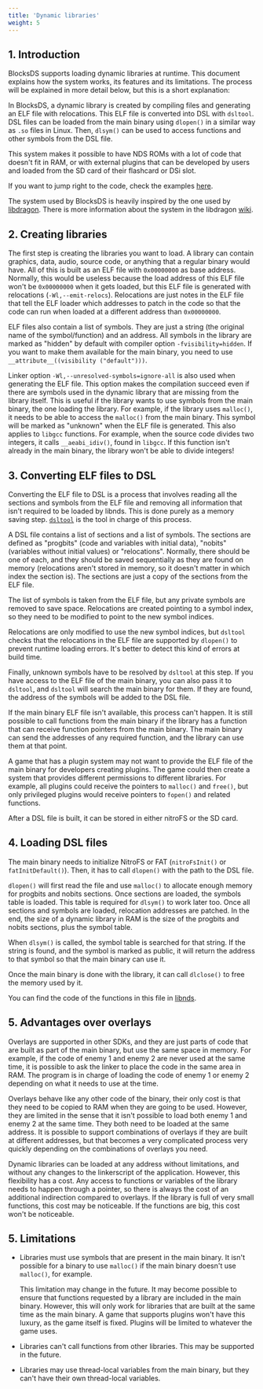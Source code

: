 ```yaml
---
title: 'Dynamic libraries'
weight: 5
---
```


## 1. Introduction

BlocksDS supports loading dynamic libraries at runtime. This document explains
how the system works, its features and its limitations. The process will be
explained in more detail below, but this is a short explanation:

In BlocksDS, a dynamic library is created by compiling files and generating an
ELF file with relocations. This ELF file is converted into DSL with `dsltool`.
DSL files can be loaded from the main binary using `dlopen()` in a similar way
as `.so` files in Linux. Then, `dlsym()` can be used to access functions and
other symbols from the DSL file.

This system makes it possible to have NDS ROMs with a lot of code that doesn't
fit in RAM, or with external plugins that can be developed by users and loaded
from the SD card of their flashcard or DSi slot.

If you want to jump right to the code, check the examples
[here](https://github.com/blocksds/sdk/tree/master/examples/dynamic_libs).

The system used by BlocksDS is heavily inspired by the one used by
[libdragon](https://github.com/DragonMinded/libdragon/). There is more
information about the system in the libdragon
[wiki](https://github.com/DragonMinded/libdragon/wiki/DSO-(dynamic-libraries)).

## 2. Creating libraries

The first step is creating the libraries you want to load. A library can contain
graphics, data, audio, source code, or anything that a regular binary would
have. All of this is built as an ELF file with `0x00000000` as base address.
Normally, this would be useless because the load address of this ELF file won't
be `0x00000000` when it gets loaded, but this ELF file is generated with
relocations (`-Wl,--emit-relocs`). Relocations are just notes in the ELF file
that tell the ELF loader which addresses to patch in the code so that the code
can run when loaded at a different address than `0x00000000`.

ELF files also contain a list of symbols. They are just a string (the original
name of the symbol/function) and an address. All symbols in the library are
marked as "hidden" by default with compiler option `-fvisibility=hidden`. If you
want to make them available for the main binary, you need to use
`__attribute__((visibility ("default")))`.

Linker option `-Wl,--unresolved-symbols=ignore-all` is also used when generating
the ELF file. This option makes the compilation succeed even if there are
symbols used in the dynamic library that are missing from the library itself.
This is useful if the library wants to use symbols from the main binary, the one
loading the library. For example, if the library uses `malloc()`, it needs to be
able to access the `malloc()` from the main binary. This symbol will be marked
as "unknown" when the ELF file is generated. This also applies to `libgcc`
functions. For example, when the source code divides two integers, it calls
`__aeabi_idiv()`, found in `libgcc`. If this function isn't already in the main
binary, the library won't be able to divide integers!

## 3. Converting ELF files to DSL

Converting the ELF file to DSL is a process that involves reading all the
sections and symbols from the ELF file and removing all information that isn't
required to be loaded by libnds. This is done purely as a memory saving step.
[`dsltool`](https://github.com/blocksds/sdk/tree/master/tools/dsltool) is the
tool in charge of this process.

A DSL file contains a list of sections and a list of symbols. The sections are
defined as "progbits" (code and variables with initial data), "nobits"
(variables without initial values) or "relocations". Normally, there should be
one of each, and they should be saved sequentially as they are found on memory
(relocations aren't stored in memory, so it doesn't matter in which index the
section is). The sections are just a copy of the sections from the ELF file.

The list of symbols is taken from the ELF file, but any private symbols are
removed to save space. Relocations are created pointing to a symbol index, so
they need to be modified to point to the new symbol indices.

Relocations are only modified to use the new symbol indices, but `dsltool`
checks that the relocations in the ELF file are supported by `dlopen()` to
prevent runtime loading errors. It's better to detect this kind of errors at
build time.

Finally, unknown symbols have to be resolved by `dsltool` at this step. If you
have access to the ELF file of the main binary, you can also pass it to
`dsltool`, and `dsltool` will search the main binary for them. If they are
found, the address of the symbols will be added to the DSL file.

If the main binary ELF file isn't available, this process can't happen. It is
still possible to call functions from the main binary if the library has a
function that can receive function pointers from the main binary. The main
binary can send the addresses of any required function, and the library can use
them at that point.

A game that has a plugin system may not want to provide the ELF file of the main
binary for developers creating plugins. The game could then create a system that
provides different permissions to different libraries. For example, all plugins
could receive the pointers to `malloc()` and `free()`, but only privileged
plugins would receive pointers to `fopen()` and related functions.

After a DSL file is built, it can be stored in either nitroFS or the SD card.

## 4. Loading DSL files

The main binary needs to initialize NitroFS or FAT (`nitroFsInit()` or
`fatInitDefault()`). Then, it has to call `dlopen()` with the path to the DSL
file.

`dlopen()` will first read the file and use `malloc()` to allocate enough memory
for progbits and nobits sections. Once sections are loaded, the symbols table is
loaded. This table is required for `dlsym()` to work later too. Once all
sections and symbols are loaded, relocation addresses are patched. In the end,
the size of a dynamic library in RAM is the size of the progbits and nobits
sections, plus the symbol table.

When `dlsym()` is called, the symbol table is searched for that string. If the
string is found, and the symbol is marked as public, it will return the address
to that symbol so that the main binary can use it.

Once the main binary is done with the library, it can call `dlclose()` to free
the memory used by it.

You can find the code of the functions in this file in
[libnds](https://github.com/blocksds/libnds/blob/master/source/arm9/dlfcn.c).

## 5. Advantages over overlays

Overlays are supported in other SDKs, and they are just parts of code that are
built as part of the main binary, but use the same space in memory. For example,
if the code of enemy 1 and enemy 2 are never used at the same time, it is
possible to ask the linker to place the code in the same area in RAM. The
program is in charge of loading the code of enemy 1 or enemy 2 depending on what
it needs to use at the time.

Overlays behave like any other code of the binary, their only cost is that they
need to be copied to RAM when they are going to be used. However, they are
limited in the sense that it isn't possible to load both enemy 1 and enemy 2
at the same time. They both need to be loaded at the same address. It is
possible to support combinations of overlays if they are built at different
addresses, but that becomes a very complicated process very quickly depending on
the combinations of overlays you need.

Dynamic libraries can be loaded at any address without limitations, and without
any changes to the linkerscript of the application. However, this flexibility
has a cost. Any access to functions or variables of the library needs to happen
through a pointer, so there is always the cost of an additional indirection
compared to overlays. If the library is full of very small functions, this cost
may be noticeable. If the functions are big, this cost won't be noticeable.

## 5. Limitations

- Libraries must use symbols that are present in the main binary. It isn't
  possible for a binary to use `malloc()` if the main binary doesn't use
  `malloc()`, for example.

  This limitation may change in the future. It may become possible to ensure
  that functions requested by a library are included in the main binary.
  However, this will only work for libraries that are built at the same time as
  the main binary. A game that supports plugins won't have this luxury, as the
  game itself is fixed. Plugins will be limited to whatever the game uses.

- Libraries can't call functions from other libraries. This may be supported in
  the future.

- Libraries may use thread-local variables from the main binary, but they can't
  have their own thread-local variables.
